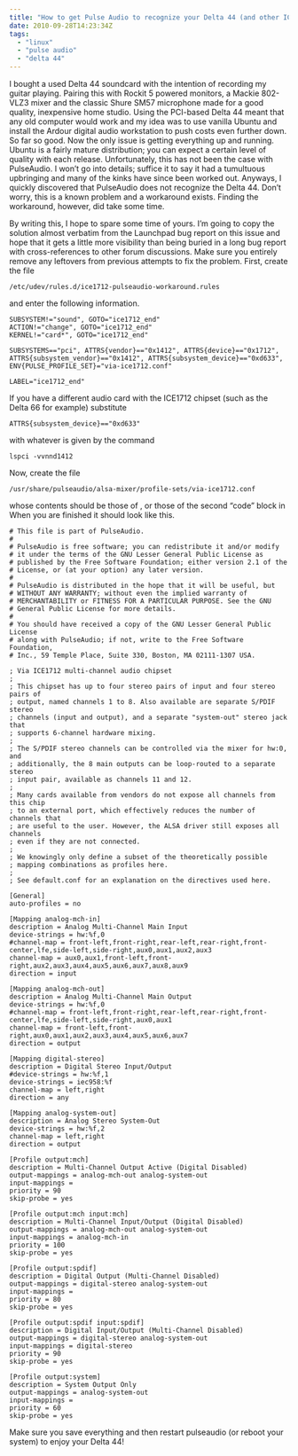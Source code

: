 ```yaml
---
title: "How to get Pulse Audio to recognize your Delta 44 (and other ICE1712 cards)" 
date: 2010-09-28T14:23:34Z
tags:
  - "linux"
  - "pulse audio"
  - "delta 44"
---
```


I bought a used Delta 44 soundcard with the intention of recording my guitar playing. Pairing this with Rockit 5 powered monitors, a Mackie 802-VLZ3 mixer and the classic Shure SM57 microphone made for a good quality, inexpensive home studio. Using the PCI-based Delta 44 meant that any old computer would work and my idea was to use vanilla Ubuntu and install the Ardour digital audio workstation to push costs even further down. So far so good. Now the only issue is getting everything up and running. Ubuntu is a fairly mature distribution; you can expect a certain level of quality with each release. Unfortunately, this has not been the case with PulseAudio. I won’t go into details; suffice it to say it had a tumultuous upbringing and many of the kinks have since been worked out. Anyways, I quickly discovered that PulseAudio does not recognize the Delta 44. Don’t worry, this is a known problem and a workaround exists. Finding the workaround, however, did take some time.

<!--more-->

By writing this, I hope to spare some time of yours. I’m going to copy the solution almost verbatim from the Launchpad bug report on this issue and hope that it gets a little more visibility than being buried in a long bug report with cross-references to other forum discussions. Make sure you entirely remove any leftovers from previous attempts to fix the problem. First, create the file

    /etc/udev/rules.d/ice1712-pulseaudio-workaround.rules

and enter the following information.

    SUBSYSTEM!="sound", GOTO="ice1712_end"
    ACTION!="change", GOTO="ice1712_end"
    KERNEL!="card*", GOTO="ice1712_end"
    
    SUBSYSTEMS=="pci", ATTRS{vendor}=="0x1412", ATTRS{device}=="0x1712", ATTRS{subsystem_vendor}=="0x1412", ATTRS{subsystem_device}=="0xd633", ENV{PULSE_PROFILE_SET}="via-ice1712.conf"
    
    LABEL="ice1712_end"

If you have a different audio card with the ICE1712 chipset (such as the Delta 66 for example) substitute

    ATTRS{subsystem_device}=="0xd633"

with whatever is given by the command

    lspci -vvnnd1412

Now, create the file

    /usr/share/pulseaudio/alsa-mixer/profile-sets/via-ice1712.conf

whose contents should be those of , or those of the second “code” block in  When you are finished it should look like this.

    # This file is part of PulseAudio.
    #
    # PulseAudio is free software; you can redistribute it and/or modify
    # it under the terms of the GNU Lesser General Public License as
    # published by the Free Software Foundation; either version 2.1 of the
    # License, or (at your option) any later version.
    #
    # PulseAudio is distributed in the hope that it will be useful, but
    # WITHOUT ANY WARRANTY; without even the implied warranty of
    # MERCHANTABILITY or FITNESS FOR A PARTICULAR PURPOSE. See the GNU
    # General Public License for more details.
    #
    # You should have received a copy of the GNU Lesser General Public License
    # along with PulseAudio; if not, write to the Free Software Foundation,
    # Inc., 59 Temple Place, Suite 330, Boston, MA 02111-1307 USA.
    
    ; Via ICE1712 multi-channel audio chipset
    ;
    ; This chipset has up to four stereo pairs of input and four stereo pairs of
    ; output, named channels 1 to 8. Also available are separate S/PDIF stereo
    ; channels (input and output), and a separate "system-out" stereo jack that
    ; supports 6-channel hardware mixing.
    ;
    ; The S/PDIF stereo channels can be controlled via the mixer for hw:0, and
    ; additionally, the 8 main outputs can be loop-routed to a separate stereo
    ; input pair, available as channels 11 and 12.
    ;
    ; Many cards available from vendors do not expose all channels from this chip
    ; to an external port, which effectively reduces the number of channels that
    ; are useful to the user. However, the ALSA driver still exposes all channels
    ; even if they are not connected.
    ;
    ; We knowingly only define a subset of the theoretically possible
    ; mapping combinations as profiles here.
    ;
    ; See default.conf for an explanation on the directives used here.
    
    [General]
    auto-profiles = no
    
    [Mapping analog-mch-in]
    description = Analog Multi-Channel Main Input
    device-strings = hw:%f,0
    #channel-map = front-left,front-right,rear-left,rear-right,front-center,lfe,side-left,side-right,aux0,aux1,aux2,aux3
    channel-map = aux0,aux1,front-left,front-right,aux2,aux3,aux4,aux5,aux6,aux7,aux8,aux9
    direction = input
    
    [Mapping analog-mch-out]
    description = Analog Multi-Channel Main Output
    device-strings = hw:%f,0
    #channel-map = front-left,front-right,rear-left,rear-right,front-center,lfe,side-left,side-right,aux0,aux1
    channel-map = front-left,front-right,aux0,aux1,aux2,aux3,aux4,aux5,aux6,aux7
    direction = output
    
    [Mapping digital-stereo]
    description = Digital Stereo Input/Output
    #device-strings = hw:%f,1
    device-strings = iec958:%f
    channel-map = left,right
    direction = any
    
    [Mapping analog-system-out]
    description = Analog Stereo System-Out
    device-strings = hw:%f,2
    channel-map = left,right
    direction = output
    
    [Profile output:mch]
    description = Multi-Channel Output Active (Digital Disabled)
    output-mappings = analog-mch-out analog-system-out
    input-mappings =
    priority = 90
    skip-probe = yes
    
    [Profile output:mch input:mch]
    description = Multi-Channel Input/Output (Digital Disabled)
    output-mappings = analog-mch-out analog-system-out
    input-mappings = analog-mch-in
    priority = 100
    skip-probe = yes
    
    [Profile output:spdif]
    description = Digital Output (Multi-Channel Disabled)
    output-mappings = digital-stereo analog-system-out
    input-mappings =
    priority = 80
    skip-probe = yes
    
    [Profile output:spdif input:spdif]
    description = Digital Input/Output (Multi-Channel Disabled)
    output-mappings = digital-stereo analog-system-out
    input-mappings = digital-stereo
    priority = 90
    skip-probe = yes
    
    [Profile output:system]
    description = System Output Only
    output-mappings = analog-system-out
    input-mappings =
    priority = 60
    skip-probe = yes

Make sure you save everything and then restart pulseaudio (or reboot your system) to enjoy your Delta 44!
